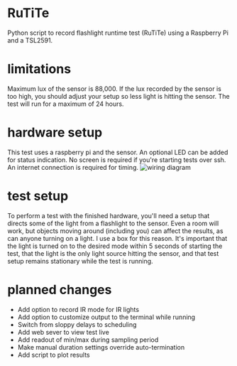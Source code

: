 # RuTiTe
Python script to record flashlight runtime test (RuTiTe) using a Raspberry Pi and a TSL2591.
# limitations
Maximum lux of the sensor is 88,000. If the lux recorded by the sensor is too high, you should adjust your setup so less light is hitting the sensor.
The test will run for a maximum of 24 hours.
# hardware setup
This test uses a raspberry pi and the sensor. An optional LED can be added for status indication. No screen is required if you're starting tests over ssh. An internet connection is required for timing.
![wiring diagram](https://github.com/bmengineer-gear/runtimetest/blob/master/runtimetestwiringdiagram.png)
# test setup
To perform a test with the finished hardware, you'll need a setup that directs some of the light from a flashlight to the sensor. Even a room will work, but objects moving around (including you) can affect the results, as can anyone turning on a light. I use a box for this reason.
It's important that the light is turned on to the desired mode within 5 seconds of starting the test, that the light is the only light source hitting the sensor, and that test setup remains stationary while the test is running.
# planned changes
- Add option to record IR mode for IR lights
- Add option to customize output to the terminal while running
- Switch from sloppy delays to scheduling
- Add web sever to view test live
- Add readout of min/max during sampling period
- Make manual duration settings override auto-termination
- Add script to plot results

